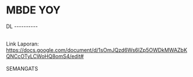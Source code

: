 # MBDE YOY
DL ----------

<br>Link Laporan: https://docs.google.com/document/d/1sOmJQzd6Ws6IZp5OWDkMWAZbKQNCcOTyLCWoHQ8omS4/edit# </br>
<br>SEMANGATS</br>
